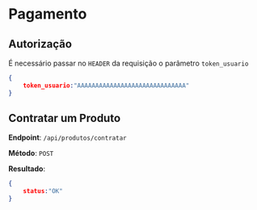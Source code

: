 # Pagamento



## Autorização



É necessário passar no `HEADER` da requisição o parâmetro `token_usuario`



```json
{
    token_usuario:"AAAAAAAAAAAAAAAAAAAAAAAAAAAAAA"
}
```



## Contratar um Produto



**Endpoint**: `/api/produtos/contratar`

**Método**:  `POST`

**Resultado**: 

```json
{
    status:"OK"
}
```

